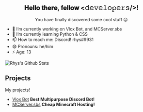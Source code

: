 <div align="center">
<h2> 𝐇𝐞𝐥𝐥𝐨 𝐭𝐡𝐞𝐫𝐞, 𝐟𝐞𝐥𝐥𝐨𝐰 <𝚍𝚎𝚟𝚎𝚕𝚘𝚙𝚎𝚛𝚜/>! 
</div>

<div align="center" width="50">



</div>

<div align="center">

You have finally discovered some cool stuff 😉<br>



</div>

<div align="center">



</div>
  
- 🔭 I’m currently working on Vlox Bot, and MCServer.sbs
- 🌱 I’m currently learning Python & CSS
- 📫 How to reach me: Discord! rhys#9931
- 😄 Pronouns: he/him
- ⚡ Age: 13

  
  
<img align="center" src="https://github-readme-stats.vercel.app/api?username=rhysfr&include_all_commits=true&count_private=true&show_icons=true&line_height=20&title_color=7A7ADB&icon_color=2234AE&text_color=D3D3D3&bg_color=0,000000,130F40" alt="Rhys's Github Stats">

## Projects

My projects!
  * [Vlox Bot](https://github.com/rhysfr/VloxBot) <strong> Best Multipurpose Discord Bot! </strong>
  * [MCServer.sbs](https://mcserver.sbs) <strong> Cheap Minecraft Hosting! </strong>
